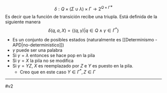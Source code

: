 $$δ:Q×(Σ∪{\lambda})×Γ→2^{Q×Γ^∗}$$
Es decir que la función de transición recibe una triupla. Está definida de la siguiente manera$$\delta(q,a,X)=\{(q,\gamma)|q∈Q\land\gamma\in \Gamma^* \}$$
- Es un conjunto de posibles estados (naturalmente es [[Determinismo - APD|no-deterministico]])
- $\gamma$ puede ser una palabra
- Si $\gamma=\lambda$ entonces se hace pop en la pila
- Si $\gamma=X$ la pila no se modifica
- Si $\gamma=YZ$, $X$ es reemplazado por $Z$ e $Y$ es puesto en la pila.
	- Creo que en este caso $Y\in\Gamma^*,Z\in\Gamma$  
***
#v2 